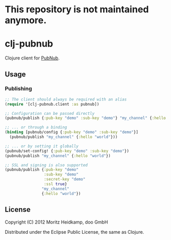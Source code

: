 # This repository is not maintained anymore.

# clj-pubnub

Clojure client for [PubNub](http://www.pubnub.com/).

## Usage


### Publishing

```clojure
;; The client should always be required with an alias
(require '[clj-pubnub.client :as pubnub])

;; Configuration can be passed directly
(pubnub/publish {:pub-key "demo" :sub-key "demo"} "my_channel" {:hello "world"})

;; ... or through a binding
(binding [pubnub/config {:pub-key "demo" :sub-key "demo"}]
  (pubnub/publish "my_channel" {:hello "world"}))

;; ... or by setting it globally
(pubnub/set-config! {:pub-key "demo" :sub-key "demo"})
(pubnub/publish "my_channel" {:hello "world"})

;; SSL and signing is also supported
(pubnub/publish {:pub-key "demo"
                 :sub-key "demo"
                 :secret-key "demo"
                 :ssl true}
                "my_channel"
                {:hello "world"})
```

## License

Copyright (C) 2012 Moritz Heidkamp, doo GmbH

Distributed under the Eclipse Public License, the same as Clojure.

